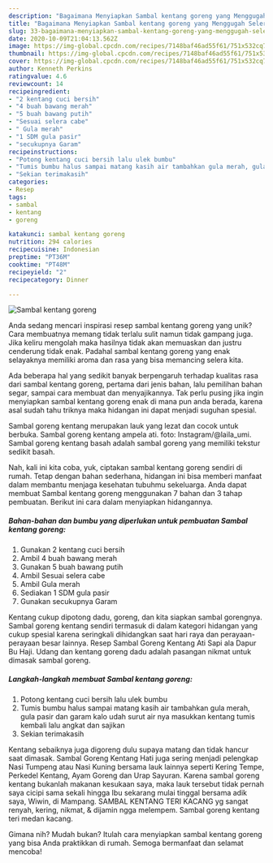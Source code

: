 ```yaml
---
description: "Bagaimana Menyiapkan Sambal kentang goreng yang Menggugah Selera"
title: "Bagaimana Menyiapkan Sambal kentang goreng yang Menggugah Selera"
slug: 33-bagaimana-menyiapkan-sambal-kentang-goreng-yang-menggugah-selera
date: 2020-10-09T21:04:13.562Z
image: https://img-global.cpcdn.com/recipes/7148baf46ad55f61/751x532cq70/sambal-kentang-goreng-foto-resep-utama.jpg
thumbnail: https://img-global.cpcdn.com/recipes/7148baf46ad55f61/751x532cq70/sambal-kentang-goreng-foto-resep-utama.jpg
cover: https://img-global.cpcdn.com/recipes/7148baf46ad55f61/751x532cq70/sambal-kentang-goreng-foto-resep-utama.jpg
author: Kenneth Perkins
ratingvalue: 4.6
reviewcount: 14
recipeingredient:
- "2 kentang cuci bersih"
- "4 buah bawang merah"
- "5 buah bawang putih"
- "Sesuai selera cabe"
- " Gula merah"
- "1 SDM gula pasir"
- "secukupnya Garam"
recipeinstructions:
- "Potong kentang cuci bersih lalu ulek bumbu"
- "Tumis bumbu halus sampai matang kasih air tambahkan gula merah, gula pasir dan garam kalo udah surut air nya masukkan kentang tumis kembali lalu angkat dan sajikan"
- "Sekian terimakasih"
categories:
- Resep
tags:
- sambal
- kentang
- goreng

katakunci: sambal kentang goreng 
nutrition: 294 calories
recipecuisine: Indonesian
preptime: "PT36M"
cooktime: "PT48M"
recipeyield: "2"
recipecategory: Dinner

---
```



![Sambal kentang goreng](https://img-global.cpcdn.com/recipes/7148baf46ad55f61/751x532cq70/sambal-kentang-goreng-foto-resep-utama.jpg)

Anda sedang mencari inspirasi resep sambal kentang goreng yang unik? Cara membuatnya memang tidak terlalu sulit namun tidak gampang juga. Jika keliru mengolah maka hasilnya tidak akan memuaskan dan justru cenderung tidak enak. Padahal sambal kentang goreng yang enak selayaknya memiliki aroma dan rasa yang bisa memancing selera kita.

Ada beberapa hal yang sedikit banyak berpengaruh terhadap kualitas rasa dari sambal kentang goreng, pertama dari jenis bahan, lalu pemilihan bahan segar, sampai cara membuat dan menyajikannya. Tak perlu pusing jika ingin menyiapkan sambal kentang goreng enak di mana pun anda berada, karena asal sudah tahu triknya maka hidangan ini dapat menjadi suguhan spesial.

Sambal goreng kentang merupakan lauk yang lezat dan cocok untuk berbuka. Sambal goreng kentang ampela ati. foto: Instagram/@laila_umi. Sambal goreng kentang basah adalah sambal goreng yang memiliki tekstur sedikit basah.


Nah, kali ini kita coba, yuk, ciptakan sambal kentang goreng sendiri di rumah. Tetap dengan bahan sederhana, hidangan ini bisa memberi manfaat dalam membantu menjaga kesehatan tubuhmu sekeluarga. Anda dapat membuat Sambal kentang goreng menggunakan 7 bahan dan 3 tahap pembuatan. Berikut ini cara dalam menyiapkan hidangannya.

<!--inarticleads1-->

##### Bahan-bahan dan bumbu yang diperlukan untuk pembuatan Sambal kentang goreng:

1. Gunakan 2 kentang cuci bersih
1. Ambil 4 buah bawang merah
1. Gunakan 5 buah bawang putih
1. Ambil Sesuai selera cabe
1. Ambil  Gula merah
1. Sediakan 1 SDM gula pasir
1. Gunakan secukupnya Garam


Kentang cukup dipotong dadu, goreng, dan kita siapkan sambal gorengnya. Sambal goreng kentang sendiri termasuk di dalam kategori hidangan yang cukup spesial karena seringkali dihidangkan saat hari raya dan perayaan-perayaan besar lainnya. Resep Sambal Goreng Kentang Ati Sapi ala Dapur Bu Haji. Udang dan kentang goreng dadu adalah pasangan nikmat untuk dimasak sambal goreng. 

<!--inarticleads2-->

##### Langkah-langkah membuat Sambal kentang goreng:

1. Potong kentang cuci bersih lalu ulek bumbu
1. Tumis bumbu halus sampai matang kasih air tambahkan gula merah, gula pasir dan garam kalo udah surut air nya masukkan kentang tumis kembali lalu angkat dan sajikan
1. Sekian terimakasih


Kentang sebaiknya juga digoreng dulu supaya matang dan tidak hancur saat dimasak. Sambal Goreng Kentang Hati juga sering menjadi pelengkap Nasi Tumpeng atau Nasi Kuning bersama lauk lainnya seperti Kering Tempe, Perkedel Kentang, Ayam Goreng dan Urap Sayuran. Karena sambal goreng kentang bukanlah makanan kesukaan saya, maka lauk tersebut tidak pernah saya cicipi sama sekali hingga Ibu sekarang mulai tinggal bersama adik saya, Wiwin, di Mampang. SAMBAL KENTANG TERI KACANG yg sangat renyah, kering, nikmat, &amp; dijamin ngga melempem. Sambal goreng kentang teri medan kacang. 

Gimana nih? Mudah bukan? Itulah cara menyiapkan sambal kentang goreng yang bisa Anda praktikkan di rumah. Semoga bermanfaat dan selamat mencoba!
